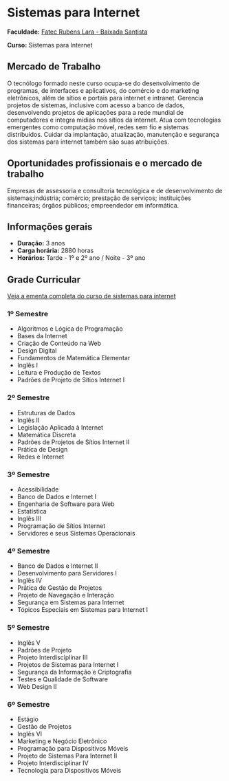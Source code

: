 # Sistemas para Internet

**Faculdade:** [Fatec Rubens Lara - Baixada Santista](http://fatecrl.edu.br/)

**Curso:** Sistemas para Internet

## Mercado de Trabalho

O tecnólogo formado neste curso ocupa-se do desenvolvimento de programas, de interfaces e aplicativos, do comércio e do marketing eletrônicos, além de sítios e portais para internet e intranet. Gerencia projetos de sistemas, inclusive com acesso a banco de dados, desenvolvendo projetos de aplicações para a rede mundial de computadores e integra mídias nos sítios da internet. Atua com tecnologias emergentes como computação móvel, redes sem fio e sistemas distribuídos. Cuidar da implantação, atualização, manutenção e segurança dos sistemas para internet também são suas atribuições.

## Oportunidades profissionais e o mercado de trabalho

Empresas de assessoria e consultoria tecnológica e de desenvolvimento de sistemas;indústria; comércio; prestação de serviços; instituições financeiras; órgãos públicos; empreendedor em informática.

## Informações gerais

- **Duração:** 3 anos
- **Carga horária:** 2880 horas
- **Horários:** Tarde - 1º e 2º ano / Noite - 3º ano

## Grade Curricular

[Veja a ementa completa do curso de sistemas para internet](http://fatecrl.edu.br/site/curso/si/grade-curricular)

### 1º Semestre

- Algoritmos e Lógica de Programação
- Bases da Internet
- Criação de Conteúdo na Web
- Design Digital
- Fundamentos de Matemática Elementar
- Inglês I
- Leitura e Produção de Textos
- Padrões de Projeto de Sítios Internet I

### 2º Semestre

- Estruturas de Dados
- Inglês II
- Legislação Aplicada à Internet
- Matemática Discreta
- Padrões de Projetos de Sítios Internet II
- Prática de Design
- Redes e Internet

### 3º Semestre

- Acessibilidade
- Banco de Dados e Internet I
- Engenharia de Software para Web
- Estatística
- Inglês III
- Programação de Sítios Internet
- Servidores e seus Sistemas Operacionais

### 4º Semestre

- Banco de Dados e Internet II
- Desenvolvimento para Servidores I
- Inglês IV
- Prática de Gestão de Projetos
- Projeto de Navegação e Interação
- Segurança em Sistemas para Internet
- Tópicos Especiais em Sistemas para Internet I

### 5º Semestre

- Inglês V
- Padrões de Projeto
- Projeto Interdisciplinar III
- Projetos de Sistemas para Internet I
- Segurança da Informação e Criptografia
- Testes e Qualidade de Software
- Web Design II

### 6º Semestre

- Estágio
- Gestão de Projetos
- Inglês VI
- Marketing e Negócio Eletrônico
- Programação para Dispositivos Móveis
- Projeto de Sistemas Para Internet II
- Projeto Interdisciplinar IV
- Tecnologia para Dispositivos Móveis
